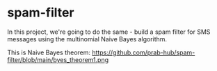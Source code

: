 # spam-filter
In this project, we're going to do the same - build a spam filter for SMS messages using the multinomial Naive Bayes algorithm.

This is Naive Bayes theorem: https://github.com/prab-hub/spam-filter/blob/main/byes_theorem1.png
